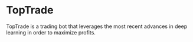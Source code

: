 # TopTrade
TopTrade is a trading bot that leverages the most recent advances in deep learning in order to maximize profits. 
